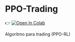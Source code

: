 # PPO-Trading

👉 [![Open In Colab](https://colab.research.google.com/assets/colab-badge.svg)](https://colab.research.google.com/github/DanielOe-21/PPO-Trading/blob/main/ppo_trading.ipynb)

Algoritmo para trading (PPO-RL)
